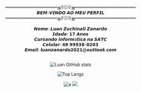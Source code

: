 <div align="center">
<br>═════════════════ஜ۩۞۩ஜ════════════════════
<br>𝘽𝙀𝙈-𝙑𝙄𝙉𝘿𝙊 𝘼𝙊 𝙈𝙀𝙐 𝙋𝙀𝙍𝙁𝙄𝙇
<br>═════════════════ஜ۩۞۩ஜ════════════════════
<br>
<br>𝙉𝙤𝙢𝙚: 𝙇𝙪𝙖𝙣 𝙕𝙪𝙘𝙝𝙞𝙣𝙖𝙡𝙞 𝙕𝙖𝙣𝙖𝙧𝙙𝙤
<br>𝙄𝙙𝙖𝙙𝙚: 𝟭𝟳 𝘼𝙣𝙤𝙨
<br>𝘾𝙪𝙧𝙨𝙖𝙣𝙙𝙤 𝙞𝙣𝙛𝙤𝙧𝙢á𝙩𝙞𝙘𝙖 𝙣𝙖 𝙎𝘼𝙏𝘾
<br>𝘾𝙚𝙡𝙪𝙡𝙖𝙧: 𝟰𝟴 𝟵𝟵𝟵𝟯𝟴-𝟬𝟮𝟬𝟯
<br>𝙀𝙢𝙖𝙞𝙡: 𝙡𝙪𝙖𝙣𝙯𝙖𝙣𝙖𝙧𝙙𝙤𝟮𝟬𝟮𝟭@𝙤𝙪𝙩𝙡𝙤𝙤𝙠.𝙘𝙤𝙢

<br>![Luan GitHub stats](https://github-readme-stats.vercel.app/api?username=Luan-zanardo&theme=midnight-purple&show_icons=true)

![Top Langs](https://github-readme-stats.vercel.app/api/top-langs/?username=Luan-zanardo&theme=midnight-purple&hide_progress=true)

![a](https://img.shields.io/badge/C%23-239120?style=for-the-badge&logo=c-sharp&logoColor=white)
![](https://img.shields.io/badge/Steam-000000?style=for-the-badge&logo=steam&logoColor=white)

</div>
